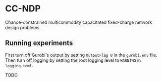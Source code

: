 # CC-NDP

Chance-constrained multicommodity capacitated fixed-charge network design problems.


## Running experiments

First turn off Gurobi's output by setting `OutputFlag 0` in the `gurobi.env` file.
Then turn off logging by setting the root logging level to `WARNING` in `logging.toml`.

TODO
